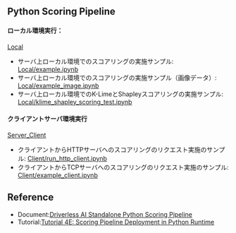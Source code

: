 ## Python Scoring Pipeline
#### ローカル環境実行：
[Local](./Local)
- サーバ上ローカル環境でのスコアリングの実施サンプル: [Local/example.ipynb](./Local/example.ipynb)
- サーバ上ローカル環境でのスコアリングの実施サンプル（画像データ）: [Local/example_image.ipynb](./Local/example_image.ipynb)
- サーバ上ローカル環境でのK-LimeとShapleyスコアリングの実施サンプル: [Local/klime_shapley_scoring_test.ipynb](./Local/klime_shapley_scoring_test.ipynb)

#### クライアントサーバ環境実行
[Server_Client](./Server_Client)
- クライアントからHTTPサーバへのスコアリングのリクエスト実施のサンプル: [Client/run_http_client.ipynb](./Client/run_http_client.ipynb)
- クライアントからTCPサーバへのスコアリングのリクエスト実施のサンプル: [Client/example_client.ipynb](./Client/example_client.ipynb)


## Reference
- Document:[Driverless AI Standalone Python Scoring Pipeline](http://docs.h2o.ai/driverless-ai/latest-stable/docs/userguide/scoring-standalone-python.html)
- Tutorial:[Tutorial 4E: Scoring Pipeline Deployment in Python Runtime](https://training.h2o.ai/products/tutorial-4e-scoring-pipeline-deployment-in-python-runtime)
